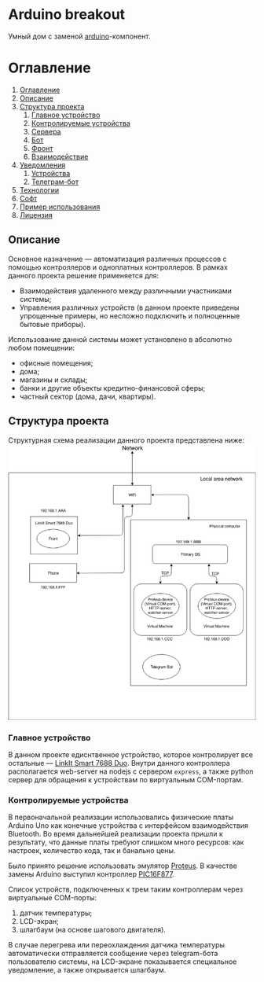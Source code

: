 # Arduino breakout

Умный дом с заменой [arduino](https://www.arduino.cc/index.php)-компонент.

# Оглавление

1. [Оглавление](#оглавление)
1. [Описание](#описание)
1. [Структура проекта](#структура-проекта)
   1. [Главное устройство](#главное-устройство)
   1. [Контролируемые устройства](#контролируемые-устройства)
   1. [Сервера](#сервера)
   1. [Бот](#бот)
   1. [Фронт](#фронт)
   1. [Взаимодействие](#взаимодействие)
1. [Уведомления](#уведомления)
   1. [Устройства](#уведомления-устройства)
   1. [Телеграм-бот](#уведомления-телеграм-бот)
1. [Технологии](#технологии)
1. [Софт](#софт)
1. [Пример использования](#пример-использования)
1. [Лицензия](#лицензия)

## Описание

Основное назначение –– автоматизация различных процессов с помощью контроллеров и одноплатных контроллеров. В рамках данного проекта решение применяется для:

* Взаимодействия удаленного между различными участниками системы;
* Управления различных устройств (в данном проекте приведены упрощенные примеры, но несложно подключить и полноценные бытовые приборы).  

Использование данной системы может установлено в абсолютно любом помещении:
* офисные помещения;
* дома;
* магазины и склады;
* банки и другие объекты кредитно-финансовой сферы;
* частный сектор (дома, дачи, квартиры).

## Структура проекта

Структурная схема реализации данного проекта представлена ниже:
![Функциональная схема](/static/functional_scheme.png)  

### Главное устройство

В данном проекте едиснтвенное устройство, которое контролирует все остальные –– [LinkIt Smart 7688 Duo](http://wiki.seeedstudio.com/LinkIt_Smart_7688_Duo/). Внутри данного контроллера располагается web-server на nodejs с сервером `express`, а также python сервер для обращения к устройствам по виртуальным COM-портам. 
 
### Контролируемые устройства

В первоначальной реализации использовались физические платы Arduino Uno как конечные устройства с интерфейсом взаимодействия Bluetooth. Во время дальнейшей реализации проекта пришли к результату, что данные платы требуют слишком много ресурсов: как настроек, количество кода, так и банально цены. 

Было принято решение использовать эмулятор [Proteus](https://ru.wikipedia.org/wiki/Proteus_(система_автоматизированного_проектирования)). В качестве замены Arduino выступил контроллер [PIC16F877](http://radio-hobby.org/uploads/datasheets/pic/pic16f873-pic16f877.pdf).

Список устройств, подключенных к трем таким контроллерам через виртуальные COM-порты:
1. датчик температуры;
1. LCD-экран;
1. шлагбаум (на основе шагового двигателя).

В случае перегрева или переохлаждения датчика температуры автоматически отправляется сообщение через telegram-бота пользователю системы, на LCD-экране показывается специальное уведомление, а также открывается шлагбаум.
